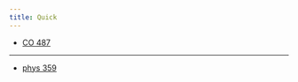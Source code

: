 ```yaml
---
title: Quick
---
```




- [CO 487](https://notes.sibeliusp.com/pdf/1211/co487.pdf)

---

- [phys 359](https://github.com/jensen-lawrence/UWLectureNotes/tree/master/PHYS-359)
